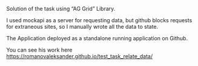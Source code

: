 Solution of the task using “AG	Grid” Library.

I used mockapi as a server for requesting data, but github blocks requests for extraneous sites, so I manually wrote all the data to state.

The	Application deployed as	a	standalone	running	application	on	Github.

You can see his work here https://romanovaleksander.github.io/test_task_relate_data/
